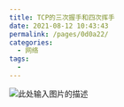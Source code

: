 ```yaml
---
title: TCP的三次握手和四次挥手
date: 2021-08-12 10:43:43
permalink: /pages/0d0a22/
categories:
  - 网络
tags:
  - 
---
```


![此处输入图片的描述][1]

[1]: https://cdn.jsdelivr.net/gh/AlienGao/image-store@main/blog/image.4bca1sae6060.png